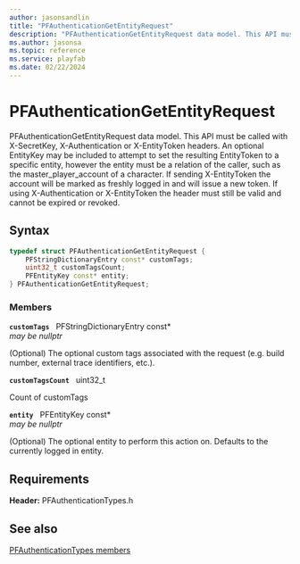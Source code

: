 ```yaml
---
author: jasonsandlin
title: "PFAuthenticationGetEntityRequest"
description: "PFAuthenticationGetEntityRequest data model. This API must be called with X-SecretKey, X-Authentication or X-EntityToken headers. An optional EntityKey may be included to attempt to set the resulting EntityToken to a specific entity, however the entity must be a relation of the caller, such as the master_player_account of a character. If sending X-EntityToken the account will be marked as freshly logged in and will issue a new token. If using X-Authentication or X-EntityToken the header must still be valid and cannot be expired or revoked."
ms.author: jasonsa
ms.topic: reference
ms.service: playfab
ms.date: 02/22/2024
---
```


# PFAuthenticationGetEntityRequest  

PFAuthenticationGetEntityRequest data model. This API must be called with X-SecretKey, X-Authentication or X-EntityToken headers. An optional EntityKey may be included to attempt to set the resulting EntityToken to a specific entity, however the entity must be a relation of the caller, such as the master_player_account of a character. If sending X-EntityToken the account will be marked as freshly logged in and will issue a new token. If using X-Authentication or X-EntityToken the header must still be valid and cannot be expired or revoked.  

## Syntax  
  
```cpp
typedef struct PFAuthenticationGetEntityRequest {  
    PFStringDictionaryEntry const* customTags;  
    uint32_t customTagsCount;  
    PFEntityKey const* entity;  
} PFAuthenticationGetEntityRequest;  
```
  
### Members  
  
**`customTags`** &nbsp; PFStringDictionaryEntry const*  
*may be nullptr*  
  
(Optional) The optional custom tags associated with the request (e.g. build number, external trace identifiers, etc.).
  
**`customTagsCount`** &nbsp; uint32_t  
  
Count of customTags
  
**`entity`** &nbsp; PFEntityKey const*  
*may be nullptr*  
  
(Optional) The optional entity to perform this action on. Defaults to the currently logged in entity.
  
  
## Requirements  
  
**Header:** PFAuthenticationTypes.h
  
## See also  
[PFAuthenticationTypes members](../pfauthenticationtypes_members.md)  

  
  

